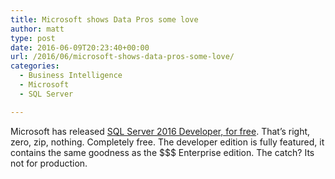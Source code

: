 ```yaml
---
title: Microsoft shows Data Pros some love
author: matt
type: post
date: 2016-06-09T20:23:40+00:00
url: /2016/06/microsoft-shows-data-pros-some-love/
categories:
  - Business Intelligence
  - Microsoft
  - SQL Server

---
```

Microsoft has released <a href="https://blogs.technet.microsoft.com/dataplatforminsider/2016/03/31/microsoft-sql-server-developer-edition-is-now-free/" target="_blank" rel="nofollow">SQL Server 2016 Developer, for free</a>. That&#8217;s right, zero, zip, nothing. Completely free. The developer edition is fully featured, it contains the same goodness as the $$$ Enterprise edition. The catch? Its not for production.
